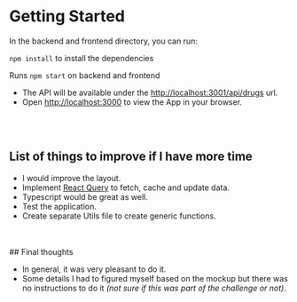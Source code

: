 # Getting Started

In the backend and frontend directory, you can run:

`npm install` to install the dependencies

Runs `npm start` on backend and frontend

- The API will be available under the [http://localhost:3001/api/drugs](http://localhost:3001/api/drugs) url.
- Open [http://localhost:3000](http://localhost:3000) to view the App in your browser.
<br/>
<br/>

## List of things to improve if I have more time

- I would improve the layout.
- Implement [React Query](https://react-query.tanstack.com/) to fetch, cache and update data.
- Typescript would be great as well.
- Test the application.
- Create separate Utils file to create generic functions.
<br/>
<br/>
## Final thoughts

- In general, it was very pleasant to do it.
- Some details I had to figured myself based on the mockup but there was no instructions to do it <em>(not sure if this was part of the challenge or not)</em>.

